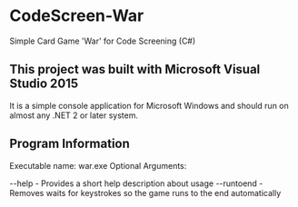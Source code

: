 # CodeScreen-War
Simple Card Game 'War' for Code Screening (C#)

## This project was built with Microsoft Visual Studio 2015
It is a simple console application for Microsoft Windows and should run on almost any .NET 2 or later system.

## Program Information
Executable name: war.exe
Optional Arguments:

--help - Provides a short help description about usage
--runtoend - Removes waits for keystrokes so the game runs to the end automatically
